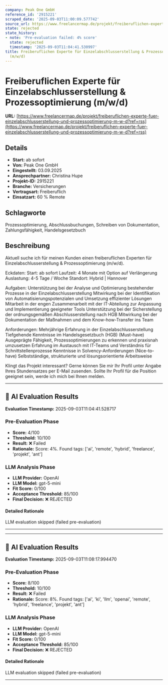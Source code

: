 ```yaml
---
company: Peak One GmbH
reference_id: '2915221'
scraped_date: '2025-09-03T11:00:09.577742'
source_url: https://www.freelancermap.de/projekt/freiberuflichen-experte-fuer-einzelabschlusserstellung-und-prozessoptimierung-m-w-d?ref=rss
state: rejected
state_history:
- note: 'Pre-evaluation failed: 4% score'
  state: rejected
  timestamp: '2025-09-03T11:04:41.530997'
title: Freiberuflichen Experte für Einzelabschlusserstellung & Prozessoptimierung
  (m/w/d)
---
```



# Freiberuflichen Experte für Einzelabschlusserstellung & Prozessoptimierung (m/w/d)
**URL:** [https://www.freelancermap.de/projekt/freiberuflichen-experte-fuer-einzelabschlusserstellung-und-prozessoptimierung-m-w-d?ref=rss](https://www.freelancermap.de/projekt/freiberuflichen-experte-fuer-einzelabschlusserstellung-und-prozessoptimierung-m-w-d?ref=rss)
## Details
- **Start:** ab sofort
- **Von:** Peak One GmbH
- **Eingestellt:** 03.09.2025
- **Ansprechpartner:** Christina Hupe
- **Projekt-ID:** 2915221
- **Branche:** Versicherungen
- **Vertragsart:** Freiberuflich
- **Einsatzart:** 60
                                                % Remote

## Schlagworte
Prozessoptimierung, Abschlussbuchungen, Schreiben von Dokumentation, Zahlungsfähigkeit, Handelsgesetzbuch

## Beschreibung
Aktuell suche ich für meinen Kunden einen freiberuflichen Experten für Einzelabschlusserstellung & Prozessoptimierung (m/w/d).

Eckdaten:
Start: ab sofort
Laufzeit: 4 Monate mit Option auf Verlängerung
Auslastung: 4-5 Tage / Woche
Standort: Hybrid | Hannover

Aufgaben:
Unterstützung bei der Analyse und Optimierung bestehender Prozesse in der Einzelabschlusserstellung
Mitwirkung bei der Identifikation von Automatisierungspotenzialen und Umsetzung effizienter Lösungen
Mitarbeit in der engen Zusammenarbeit mit der IT-Abteilung zur Anpassung und Implementierung geeigneter Tools
Unterstützung bei der Sicherstellung der ordnungsgemäßen Abschlusserstellung nach HGB
Mitwirkung bei der Dokumentation der Maßnahmen und dem Know-how-Transfer ins Team

Anforderungen:
Mehrjährige Erfahrung in der Einzelabschlusserstellung
Tiefgehende Kenntnisse im Handelsgesetzbuch (HGB) (Must-have)
Ausgeprägte Fähigkeit, Prozessoptimierungen zu erkennen und praxisnah umzusetzen
Erfahrung im Austausch mit IT-Teams und Verständnis für Schnittstellenprozesse
Kenntnisse in Solvency-Anforderungen (Nice-to-have)
Selbstständige, strukturierte und lösungsorientierte Arbeitsweise

Klingt das Projekt interessant? Gerne können Sie mir Ihr Profil unter Angabe Ihres Stundensatzes per E-Mail zusenden. Sollte Ihr Profil für die Position geeignet sein, werde ich mich bei Ihnen melden.

---

## 🤖 AI Evaluation Results

**Evaluation Timestamp:** 2025-09-03T11:04:41.528717

### Pre-Evaluation Phase
- **Score:** 4/100
- **Threshold:** 10/100
- **Result:** ❌ Failed
- **Rationale:** Score: 4%. Found tags: ['ai', 'remote', 'hybrid', 'freelance', 'projekt', 'ant']

### LLM Analysis Phase
- **LLM Provider:** OpenAI
- **LLM Model:** gpt-5-mini
- **Fit Score:** 0/100
- **Acceptance Threshold:** 85/100
- **Final Decision:** ❌ REJECTED

#### Detailed Rationale
LLM evaluation skipped (failed pre-evaluation)

---


---

## 🤖 AI Evaluation Results

**Evaluation Timestamp:** 2025-09-03T11:08:17.994470

### Pre-Evaluation Phase
- **Score:** 8/100
- **Threshold:** 10/100
- **Result:** ❌ Failed
- **Rationale:** Score: 8%. Found tags: ['ai', 'ki', 'llm', 'openai', 'remote', 'hybrid', 'freelance', 'projekt', 'ant']

### LLM Analysis Phase
- **LLM Provider:** OpenAI
- **LLM Model:** gpt-5-mini
- **Fit Score:** 0/100
- **Acceptance Threshold:** 85/100
- **Final Decision:** ❌ REJECTED

#### Detailed Rationale
LLM evaluation skipped (failed pre-evaluation)

---
